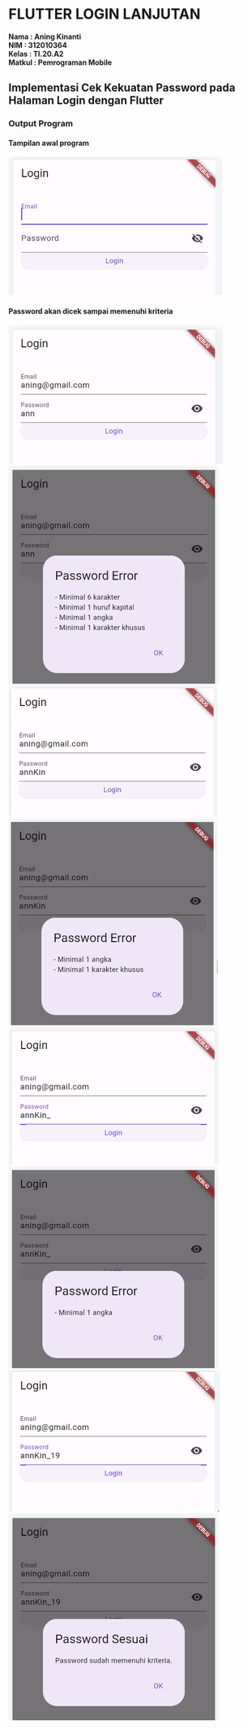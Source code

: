 # FLUTTER LOGIN LANJUTAN


**Nama    : Aning Kinanti** <br>
**NIM     : 312010364** <br>
**Kelas   : TI.20.A2** <br>
**Matkul  : Pemrograman Mobile** <br>

## Implementasi Cek Kekuatan Password pada Halaman Login dengan Flutter

### Output Program

#### Tampilan awal program
![Gambar 1](screenshot/login1.PNG) <br>

#### Password akan dicek sampai memenuhi kriteria
![Gambar 2.1](screenshot/login2.1.PNG) <br>
![Gambar 2.2](screenshot/login2.2.PNG) <br>
![Gambar 3.1](screenshot/login3.1.PNG) <br>
![Gambar 3.2](screenshot/login3.2.PNG) <br>
![Gambar 4.1](screenshot/login4.1.PNG) <br>
![Gambar 4.2](screenshot/login4.2.PNG) <br>
![Gambar 5.1](screenshot/login5.1.PNG) <br>
![Gambar 5.2](screenshot/login5.2.PNG) <br>